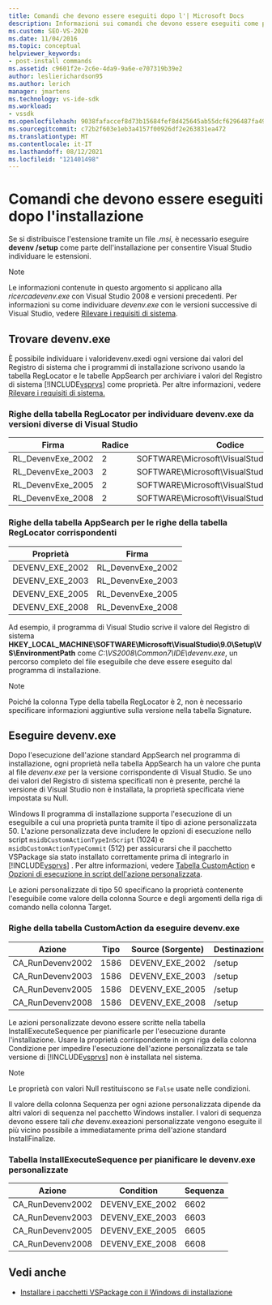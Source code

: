 ```yaml
---
title: Comandi che devono essere eseguiti dopo l'| Microsoft Docs
description: Informazioni sui comandi che devono essere eseguiti come parte dell'installazione di un'estensione distribuita tramite un file .msi in Visual Studio.
ms.custom: SEO-VS-2020
ms.date: 11/04/2016
ms.topic: conceptual
helpviewer_keywords:
- post-install commands
ms.assetid: c9601f2e-2c6e-4da9-9a6e-e707319b39e2
author: leslierichardson95
ms.author: lerich
manager: jmartens
ms.technology: vs-ide-sdk
ms.workload:
- vssdk
ms.openlocfilehash: 9038fafaccef8d73b15684fef8d425645ab55dcf6296487fa4993685dc5a17ea
ms.sourcegitcommit: c72b2f603e1eb3a4157f00926df2e263831ea472
ms.translationtype: MT
ms.contentlocale: it-IT
ms.lasthandoff: 08/12/2021
ms.locfileid: "121401498"
---
```

# <a name="commands-that-must-be-run-after-installation"></a>Comandi che devono essere eseguiti dopo l'installazione
Se si distribuisce l'estensione tramite un file *.msi,* è necessario eseguire **devenv /setup** come parte dell'installazione per consentire Visual Studio individuare le estensioni.

> [!NOTE]
> Le informazioni contenute in questo argomento si applicano alla *ricercadevenv.exe* con Visual Studio 2008 e versioni precedenti. Per informazioni su come individuare *devenv.exe* con le versioni successive di Visual Studio, vedere [Rilevare i requisiti di sistema](../../extensibility/internals/detecting-system-requirements.md).

## <a name="find-devenvexe"></a>Trovare devenv.exe
 È possibile individuare i  valoridevenv.exedi ogni versione dai valori del Registro di sistema che i programmi di installazione scrivono usando la tabella RegLocator e le tabelle AppSearch per archiviare i valori del Registro di sistema [!INCLUDE[vsprvs](../../code-quality/includes/vsprvs_md.md)] come proprietà. Per altre informazioni, vedere [Rilevare i requisiti di sistema.](../../extensibility/internals/detecting-system-requirements.md)

### <a name="reglocator-table-rows-to-locate-devenvexe-from-different-versions-of-visual-studio"></a>Righe della tabella RegLocator per individuare devenv.exe da versioni diverse di Visual Studio

|Firma|Radice|Codice|Nome|Tipo|
|-----------------|----------|---------|----------|----------|
|RL_DevenvExe_2002|2|SOFTWARE\Microsoft\VisualStudio\7.0\Setup\VS|EnvironmentPath|2|
|RL_DevenvExe_2003|2|SOFTWARE\Microsoft\VisualStudio\7.1\Setup\VS|EnvironmentPath|2|
|RL_DevenvExe_2005|2|SOFTWARE\Microsoft\VisualStudio\8.0\Setup\VS|EnvironmentPath|2|
|RL_DevenvExe_2008|2|SOFTWARE\Microsoft\VisualStudio\9.0\Setup\VS|EnvironmentPath|2|

### <a name="appsearch-table-rows-for-corresponding-reglocator-table-rows"></a>Righe della tabella AppSearch per le righe della tabella RegLocator corrispondenti

|Proprietà|Firma|
|--------------|-----------------|
|DEVENV_EXE_2002|RL_DevenvExe_2002|
|DEVENV_EXE_2003|RL_DevenvExe_2003|
|DEVENV_EXE_2005|RL_DevenvExe_2005|
|DEVENV_EXE_2008|RL_DevenvExe_2008|

 Ad esempio, il programma di Visual Studio scrive il valore del Registro di sistema **HKEY_LOCAL_MACHINE\SOFTWARE\Microsoft\VisualStudio\9.0\Setup\VS\EnvironmentPath** come *C:\VS2008\Common7\IDE\devenv.exe*, un percorso completo del file eseguibile che deve essere eseguito dal programma di installazione.

> [!NOTE]
> Poiché la colonna Type della tabella RegLocator è 2, non è necessario specificare informazioni aggiuntive sulla versione nella tabella Signature.

## <a name="run-devenvexe"></a>Eseguire devenv.exe
 Dopo l'esecuzione dell'azione standard AppSearch nel programma di installazione, ogni proprietà nella tabella AppSearch ha un valore che punta al file *devenv.exe* per la versione corrispondente di Visual Studio. Se uno dei valori del Registro di sistema specificati non è presente, perché la versione di Visual Studio non è installata, la proprietà specificata viene impostata su Null.

 Windows Il programma di installazione supporta l'esecuzione di un eseguibile a cui una proprietà punta tramite il tipo di azione personalizzata 50. L'azione personalizzata deve includere le opzioni di esecuzione nello script `msidbCustomActionTypeInScript` (1024) e `msidbCustomActionTypeCommit` (512) per assicurarsi che il pacchetto VSPackage sia stato installato correttamente prima di integrarlo in [!INCLUDE[vsprvs](../../code-quality/includes/vsprvs_md.md)] . Per altre informazioni, vedere [Tabella CustomAction](/windows/desktop/msi/customaction-table) e [Opzioni di esecuzione in script dell'azione personalizzata](/windows/desktop/msi/custom-action-in-script-execution-options).

 Le azioni personalizzate di tipo 50 specificano la proprietà contenente l'eseguibile come valore della colonna Source e degli argomenti della riga di comando nella colonna Target.

### <a name="customaction-table-rows-to-run-devenvexe"></a>Righe della tabella CustomAction da eseguire devenv.exe

|Azione|Tipo|Source (Sorgente)|Destinazione|
|------------|----------|------------|------------|
|CA_RunDevenv2002|1586|DEVENV_EXE_2002|/setup|
|CA_RunDevenv2003|1586|DEVENV_EXE_2003|/setup|
|CA_RunDevenv2005|1586|DEVENV_EXE_2005|/setup|
|CA_RunDevenv2008|1586|DEVENV_EXE_2008|/setup|

 Le azioni personalizzate devono essere scritte nella tabella InstallExecuteSequence per pianificarle per l'esecuzione durante l'installazione. Usare la proprietà corrispondente in ogni riga della colonna Condizione per impedire l'esecuzione dell'azione personalizzata se tale versione di [!INCLUDE[vsprvs](../../code-quality/includes/vsprvs_md.md)] non è installata nel sistema.

> [!NOTE]
> Le proprietà con valori Null restituiscono se `False` usate nelle condizioni.

 Il valore della colonna Sequenza per ogni azione personalizzata dipende da altri valori di sequenza nel pacchetto Windows installer. I valori di sequenza devono essere tali *che* devenv.exeazioni personalizzate vengono eseguite il più vicino possibile a immediatamente prima dell'azione standard InstallFinalize.

### <a name="installexecutesequence-table-to-schedule-the-devenvexe-custom-actions"></a>Tabella InstallExecuteSequence per pianificare le devenv.exe personalizzate

|Azione|Condition|Sequenza|
|------------|---------------|--------------|
|CA_RunDevenv2002|DEVENV_EXE_2002|6602|
|CA_RunDevenv2003|DEVENV_EXE_2003|6603|
|CA_RunDevenv2005|DEVENV_EXE_2005|6605|
|CA_RunDevenv2008|DEVENV_EXE_2008|6608|

## <a name="see-also"></a>Vedi anche
- [Installare i pacchetti VSPackage con il Windows di installazione](../../extensibility/internals/installing-vspackages-with-windows-installer.md)
